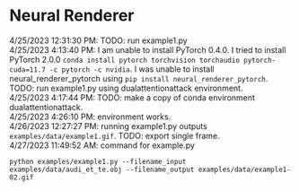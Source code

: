 # Neural Renderer
4/25/2023 12:31:30 PM: TODO: run example1.py  
4/25/2023 4:13:40 PM: I am unable to install PyTorch 0.4.0. I tried to install PyTorch 2.0.0 `conda install pytorch torchvision torchaudio pytorch-cuda=11.7 -c pytorch -c nvidia`. I was unable to install neural_renderer_pytorch using `pip install neural_renderer_pytorch`. TODO: run example1.py using dualattentionattack environment.  
4/25/2023 4:17:44 PM: TODO: make a copy of conda environment dualattentionattack.  
4/25/2023 4:26:10 PM: environment works.  
4/26/2023 12:27:27 PM: running example1.py outputs `examples/data/example1.gif`. TODO: export single frame.  
4/27/2023 11:49:52 AM: command for example.py
```
python examples/example1.py --filename_input examples/data/audi_et_te.obj --filename_output examples/data/example1-02.gif
```